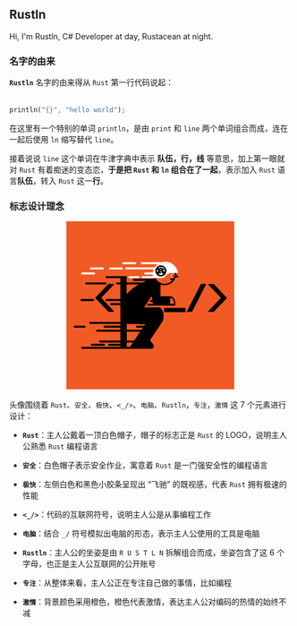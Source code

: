 ## Rustln

Hi, I'm Rustln, C# Developer at day, Rustacean at night.

### 名字的由来

**`Rustln`** 名字的由来得从 `Rust` 第一行代码说起：

```rust

println("{}", "hello world");

```

在这里有一个特别的单词 `println`，是由 `print` 和 `line` 两个单词组合而成，连在一起后使用 `ln` 缩写替代 `line`。

接着说说 `line` 这个单词在牛津字典中表示 **队伍，行，线** 等意思，加上第一眼就对 `Rust` 有着痴迷的变态恋，**于是把 `Rust` 和 `ln` 组合在了一起**，表示加入 `Rust` 语言**队伍**，转入 `Rust` 这一**行**。

### 标志设计理念

<div align="center">

<img src="./avatar.jpg" />

</div>

头像围绕着 `Rust`、`安全`、`极快`、`<_/>`、`电脑`、`Rustln`，`专注`，`激情` 这 7 个元素进行设计：

- **`Rust`**：主人公戴着一顶白色帽子，帽子的标志正是 `Rust` 的 LOGO，说明主人公熟悉 `Rust` 编程语言

- **`安全`**：白色帽子表示安全作业，寓意着 `Rust` 是一门强安全性的编程语言

- **`极快`**：左侧白色和黑色小胶条呈现出 “飞驰” 的既视感，代表 `Rust` 拥有极速的性能

- **`<_/>`**：代码的互联网符号，说明主人公是从事编程工作

- **`电脑`**：结合 `_/` 符号模拟出电脑的形态，表示主人公使用的工具是电脑

- **`Rustln`**：主人公的坐姿是由 `R U S T L N` 拆解组合而成，坐姿包含了这 6 个字母，也正是主人公互联网的公开账号

- **`专注`**：从整体来看，主人公正在专注自己做的事情，比如编程

- **`激情`**：背景颜色采用橙色，橙色代表激情，表达主人公对编码的热情的始终不减
